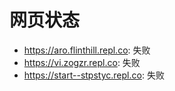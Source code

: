 # 网页状态
- https://aro.flinthill.repl.co: 失败
- https://vi.zogzr.repl.co: 失败
- https://start--stpstyc.repl.co: 失败
